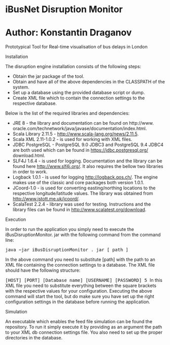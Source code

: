 iBusNet Disruption Monitor
===========

Author: Konstantin Draganov
===========

Prototypical Tool for Real-time visualisation of bus delays in London

Installation

The disruption engine installation consists of the following steps:

* Obtain the jar package of the tool.
* Obtain and have all of the above dependencies in the CLASSPATH of
the system.
* Set up a database using the provided database script or dump.
* Create XML file which to contain the connection settings to the respective
database.

Below is the list of the required libraries and dependencies:

* JRE 8 - the library and documentation can be found on http://www.
oracle.com/technetwork/java/javase/documentation/index.html.
* Scala Library 2.11.5 - http://www.scala-lang.org/news/2.11.5.
* Scala XML 2.11-1.0.2 - is used for working with XML files.
* JDBC PostgreSQL - PostgreSQL 9.0 JDBC3 and PostgreSQL 9.4 JDBC4
are both used which can be found in https://jdbc.postgresql.org/
download.html.
* SLF4J 1.6.4 - is used for logging. Documentation and the library can
be found here http://www.slf4j.org/. It also requires the bellow two
libraries in order to work.
* Logback 1.0.1 - is used for logging http://logback.qos.ch/. The engine
makes use of the classic and core packages both version 1.0.1.
* JCoord-1.0 - is used for converting easting/northing locations to the
respective longitude/latitude values. The library was obtained from
http://www.jstott.me.uk/jcoord/.
* ScalaTest 2.2.4 - library was used for testing. Instructions and the library
files can be found in http://www.scalatest.org/download.

Execution

In order to run the application you simply need to execute the iBusDisruptionMonitor.
jar with the following command from the command line:

<tt>java −jar iBusDisruptionMonitor . jar [ path ]</tt>

In the above command you need to substitute [path] with the path to an XML
file containing the connection settings to a database. The XML file should
have the following structure:
<tt>
<?xml version=”1.0” encoding=”UTF−8” ?>
<connection>
<host>[HOST]</ host>
<port>[PORT]</ port>
<database>[Database name]</ database>
<user>[USERNAME]</ user>
<password>[PASSWORD]</password>
<maxPoolSize>5</maxPoolSize>
</ connection>
</tt>
In this XML file you need to substitute everything between the square brackets
with the respective values for your configuration.
Executing the above command will start the tool, but do make sure you
have set up the right configuration settings in the database before running the
application.

Simulation

An executable which enables the feed file simulation can be found the repository.
To run it simply execute it by providing as an argument the path to your XML db connection
settings file. You also need to set up the proper directories in the database.